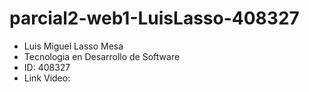# parcial2-web1-LuisLasso-408327

* Luis Miguel Lasso Mesa
* Tecnologia en Desarrollo de Software
* ID: 408327
* Link Video:  
